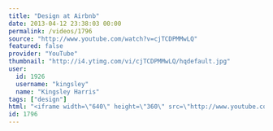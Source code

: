 ```yaml
---
title: "Design at Airbnb"
date: 2013-04-12 23:38:03 00:00
permalink: /videos/1796
source: "http://www.youtube.com/watch?v=cjTCDPMMwLQ"
featured: false
provider: "YouTube"
thumbnail: "http://i4.ytimg.com/vi/cjTCDPMMwLQ/hqdefault.jpg"
user:
  id: 1926
  username: "kingsley"
  name: "Kingsley Harris"
tags: ["design"]
html: "<iframe width=\"640\" height=\"360\" src=\"http://www.youtube.com/embed/cjTCDPMMwLQ?wmode=transparent&feature=oembed\" frameborder=\"0\" allowfullscreen></iframe>"
id: 1796
---
```


